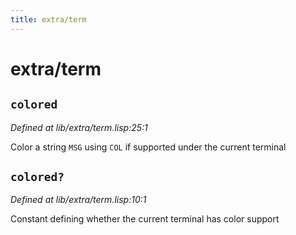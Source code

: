 ```yaml
---
title: extra/term
---
```

# extra/term
## `colored`
*Defined at lib/extra/term.lisp:25:1*

Color a string `MSG` using `COL` if supported under the current terminal

## `colored?`
*Defined at lib/extra/term.lisp:10:1*

Constant defining whether the current terminal has color support

